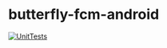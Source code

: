 # butterfly-fcm-android
[![UnitTests](https://github.com/lightningkite/butterfly-fcm-android/actions/workflows/UnitTests.yml/badge.svg)](https://github.com/lightningkite/butterfly-fcm-android/actions/workflows/UnitTests.yml)
